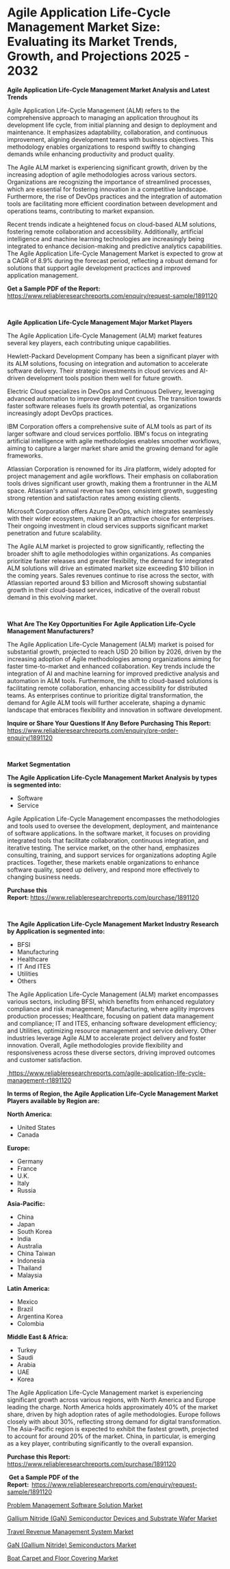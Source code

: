 <p><h1>Agile Application Life-Cycle Management Market Size: Evaluating its Market Trends, Growth, and Projections 2025 - 2032</h1></p><p><strong>Agile Application Life-Cycle Management Market Analysis and Latest Trends</strong></p>
<p><p>Agile Application Life-Cycle Management (ALM) refers to the comprehensive approach to managing an application throughout its development life cycle, from initial planning and design to deployment and maintenance. It emphasizes adaptability, collaboration, and continuous improvement, aligning development teams with business objectives. This methodology enables organizations to respond swiftly to changing demands while enhancing productivity and product quality.</p><p>The Agile ALM market is experiencing significant growth, driven by the increasing adoption of agile methodologies across various sectors. Organizations are recognizing the importance of streamlined processes, which are essential for fostering innovation in a competitive landscape. Furthermore, the rise of DevOps practices and the integration of automation tools are facilitating more efficient coordination between development and operations teams, contributing to market expansion.</p><p>Recent trends indicate a heightened focus on cloud-based ALM solutions, fostering remote collaboration and accessibility. Additionally, artificial intelligence and machine learning technologies are increasingly being integrated to enhance decision-making and predictive analytics capabilities. The Agile Application Life-Cycle Management Market is expected to grow at a CAGR of 8.9% during the forecast period, reflecting a robust demand for solutions that support agile development practices and improved application management.</p></p>
<p><strong>Get a Sample PDF of the Report:&nbsp;</strong> <a href="https://www.reliableresearchreports.com/enquiry/request-sample/1891120?utm_campaign=7&utm_medium=2&utm_source=Github&utm_content=ia&utm_term=14012025&utm_id=agile-application-life-cycle-management">https://www.reliableresearchreports.com/enquiry/request-sample/1891120</a></p>
<p>&nbsp;</p>
<p><strong>Agile Application Life-Cycle Management Major Market Players</strong></p>
<p><p>The Agile Application Life-Cycle Management (ALM) market features several key players, each contributing unique capabilities. </p><p>Hewlett-Packard Development Company has been a significant player with its ALM solutions, focusing on integration and automation to accelerate software delivery. Their strategic investments in cloud services and AI-driven development tools position them well for future growth.</p><p>Electric Cloud specializes in DevOps and Continuous Delivery, leveraging advanced automation to improve deployment cycles. The transition towards faster software releases fuels its growth potential, as organizations increasingly adopt DevOps practices.</p><p>IBM Corporation offers a comprehensive suite of ALM tools as part of its larger software and cloud services portfolio. IBM's focus on integrating artificial intelligence with agile methodologies enables smoother workflows, aiming to capture a larger market share amid the growing demand for agile frameworks.</p><p>Atlassian Corporation is renowned for its Jira platform, widely adopted for project management and agile workflows. Their emphasis on collaboration tools drives significant user growth, making them a frontrunner in the ALM space. Atlassian's annual revenue has seen consistent growth, suggesting strong retention and satisfaction rates among existing clients.</p><p>Microsoft Corporation offers Azure DevOps, which integrates seamlessly with their wider ecosystem, making it an attractive choice for enterprises. Their ongoing investment in cloud services supports significant market penetration and future scalability.</p><p>The Agile ALM market is projected to grow significantly, reflecting the broader shift to agile methodologies within organizations. As companies prioritize faster releases and greater flexibility, the demand for integrated ALM solutions will drive an estimated market size exceeding $10 billion in the coming years. Sales revenues continue to rise across the sector, with Atlassian reported around $3 billion and Microsoft showing substantial growth in their cloud-based services, indicative of the overall robust demand in this evolving market.</p></p>
<p>&nbsp;</p>
<p><strong>What Are The Key Opportunities For Agile Application Life-Cycle Management Manufacturers?</strong></p>
<p><p>The Agile Application Life-Cycle Management (ALM) market is poised for substantial growth, projected to reach USD 20 billion by 2026, driven by the increasing adoption of Agile methodologies among organizations aiming for faster time-to-market and enhanced collaboration. Key trends include the integration of AI and machine learning for improved predictive analysis and automation in ALM tools. Furthermore, the shift to cloud-based solutions is facilitating remote collaboration, enhancing accessibility for distributed teams. As enterprises continue to prioritize digital transformation, the demand for Agile ALM tools will further accelerate, shaping a dynamic landscape that embraces flexibility and innovation in software development.</p></p>
<p><strong>Inquire or Share Your Questions If Any Before Purchasing This Report:</strong> <a href="https://www.reliableresearchreports.com/enquiry/pre-order-enquiry/1891120?utm_campaign=7&utm_medium=2&utm_source=Github&utm_content=ia&utm_term=14012025&utm_id=agile-application-life-cycle-management">https://www.reliableresearchreports.com/enquiry/pre-order-enquiry/1891120</a></p>
<p>&nbsp;</p>
<p><strong>Market Segmentation</strong></p>
<p><strong>The Agile Application Life-Cycle Management Market Analysis by types is segmented into:</strong></p>
<p><ul><li>Software</li><li>Service</li></ul></p>
<p><p>Agile Application Life-Cycle Management encompasses the methodologies and tools used to oversee the development, deployment, and maintenance of software applications. In the software market, it focuses on providing integrated tools that facilitate collaboration, continuous integration, and iterative testing. The service market, on the other hand, emphasizes consulting, training, and support services for organizations adopting Agile practices. Together, these markets enable organizations to enhance software quality, speed up delivery, and respond more effectively to changing business needs.</p></p>
<p><strong>Purchase this Report:&nbsp;</strong><a href="https://www.reliableresearchreports.com/purchase/1891120?utm_campaign=7&utm_medium=2&utm_source=Github&utm_content=ia&utm_term=14012025&utm_id=agile-application-life-cycle-management">https://www.reliableresearchreports.com/purchase/1891120</a></p>
<p>&nbsp;</p>
<p><strong>The Agile Application Life-Cycle Management Market Industry Research by Application is segmented into:</strong></p>
<p><ul><li>BFSI</li><li>Manufacturing</li><li>Healthcare</li><li>IT And ITES</li><li>Utilities</li><li>Others</li></ul></p>
<p><p>The Agile Application Life-Cycle Management (ALM) market encompasses various sectors, including BFSI, which benefits from enhanced regulatory compliance and risk management; Manufacturing, where agility improves production processes; Healthcare, focusing on patient data management and compliance; IT and ITES, enhancing software development efficiency; and Utilities, optimizing resource management and service delivery. Other industries leverage Agile ALM to accelerate project delivery and foster innovation. Overall, Agile methodologies provide flexibility and responsiveness across these diverse sectors, driving improved outcomes and customer satisfaction.</p></p>
<p><a href="https://www.reliableresearchreports.com/agile-application-life-cycle-management-r1891120?utm_campaign=7&utm_medium=2&utm_source=Github&utm_content=ia&utm_term=14012025&utm_id=agile-application-life-cycle-management">&nbsp;https://www.reliableresearchreports.com/agile-application-life-cycle-management-r1891120</a></p>
<p><strong>In terms of Region, the Agile Application Life-Cycle Management Market Players available by Region are:</strong></p>
<p>
    <p> <strong> North America: </strong>
        <ul>
            <li>United States</li>
            <li>Canada</li>
        </ul>
        </p> 
    <p> <strong> Europe: </strong>
        <ul>
            <li>Germany</li>
            <li>France</li>
            <li>U.K.</li>
            <li>Italy</li>
            <li>Russia</li>
        </ul>
        </p> 
    <p> <strong> Asia-Pacific: </strong>
        <ul>
            <li>China</li>
            <li>Japan</li>
            <li>South Korea</li>
            <li>India</li>
            <li>Australia</li>
            <li>China Taiwan</li>
            <li>Indonesia</li>
            <li>Thailand</li>
            <li>Malaysia</li>
        </ul>
        </p> 
    <p> <strong> Latin America: </strong>
        <ul>
            <li>Mexico</li>
            <li>Brazil</li>
            <li>Argentina Korea</li>
            <li>Colombia</li>
        </ul>
        </p> 
    <p> <strong> Middle East & Africa: </strong>
        <ul>
            <li>Turkey</li>
            <li>Saudi</li>
            <li>Arabia</li>
            <li>UAE</li>
            <li>Korea</li>
        </ul>
    </p>
    </p>
<p><p>The Agile Application Life-Cycle Management market is experiencing significant growth across various regions, with North America and Europe leading the charge. North America holds approximately 40% of the market share, driven by high adoption rates of agile methodologies. Europe follows closely with about 30%, reflecting strong demand for digital transformation. The Asia-Pacific region is expected to exhibit the fastest growth, projected to account for around 20% of the market. China, in particular, is emerging as a key player, contributing significantly to the overall expansion.</p></p>
<p><strong>Purchase this Report: </strong><a href="https://www.reliableresearchreports.com/purchase/1891120?utm_campaign=7&utm_medium=2&utm_source=Github&utm_content=ia&utm_term=14012025&utm_id=agile-application-life-cycle-management">https://www.reliableresearchreports.com/purchase/1891120</a></p>
<p>&nbsp;<strong>Get a Sample PDF of the Report:&nbsp;&nbsp;</strong><a href="https://www.reliableresearchreports.com/enquiry/request-sample/1891120?utm_campaign=7&utm_medium=2&utm_source=Github&utm_content=ia&utm_term=14012025&utm_id=agile-application-life-cycle-management">https://www.reliableresearchreports.com/enquiry/request-sample/1891120</a></p>
<p><strong></strong></p>
<p><p><a href="https://github.com/FahadAhmed223/Market-Research-Report-List-1/blob/main/problem-management-software-solution-market.md?utm_campaign=7&utm_medium=2&utm_source=Github&utm_content=ia&utm_term=14012025&utm_id=agile-application-life-cycle-management">Problem Management Software Solution Market</a></p><p><a href="https://github.com/sherikacas30/Market-Research-Report-List-1/blob/main/gallium-nitride-gan-semiconductor-devices-and-substrate-wafer-market.md?utm_campaign=7&utm_medium=2&utm_source=Github&utm_content=ia&utm_term=14012025&utm_id=agile-application-life-cycle-management">Gallium Nitride (GaN) Semiconductor Devices and Substrate Wafer Market</a></p><p><a href="https://github.com/NargisHussain432/Market-Research-Report-List-1/blob/main/travel-revenue-management-system-market.md?utm_campaign=7&utm_medium=2&utm_source=Github&utm_content=ia&utm_term=14012025&utm_id=agile-application-life-cycle-management">Travel Revenue Management System Market</a></p><p><a href="https://github.com/oliveroste6/Market-Research-Report-List-1/blob/main/gan-gallium-nitride-semiconductors-market.md?utm_campaign=7&utm_medium=2&utm_source=Github&utm_content=ia&utm_term=14012025&utm_id=agile-application-life-cycle-management">GaN (Gallium Nitride) Semiconductors Market</a></p><p><a href="https://github.com/angelajermaine/Market-Research-Report-List-5/blob/main/boat-carpet-and-floor-covering-market.md?utm_campaign=7&utm_medium=2&utm_source=Github&utm_content=ia&utm_term=14012025&utm_id=agile-application-life-cycle-management">Boat Carpet and Floor Covering Market</a></p></p>